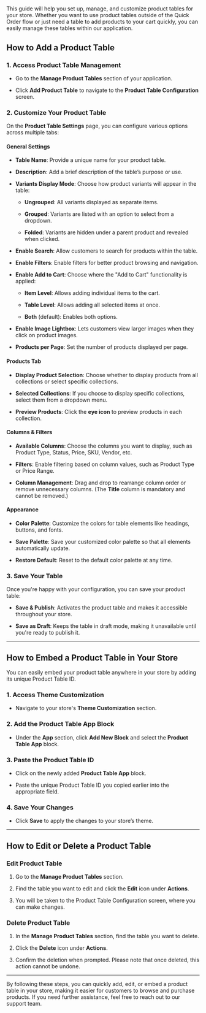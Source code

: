 #

This guide will help you set up, manage, and customize product tables for your store. Whether you want to use product tables outside of the Quick Order flow or just need a table to add products to your cart quickly, you can easily manage these tables within our application.

## How to Add a Product Table

### 1. Access Product Table Management

* Go to the **Manage Product Tables** section of your application.

* Click **Add Product Table** to navigate to the **Product Table Configuration** screen.

### 2. Customize Your Product Table

On the **Product Table Settings** page, you can configure various options across multiple tabs:

#### **General Settings**

* **Table Name**: Provide a unique name for your product table.

* **Description**: Add a brief description of the table’s purpose or use.

* **Variants Display Mode**: Choose how product variants will appear in the table:

  * **Ungrouped**: All variants displayed as separate items.

  * **Grouped**: Variants are listed with an option to select from a dropdown.

  * **Folded**: Variants are hidden under a parent product and revealed when clicked.

* **Enable Search**: Allow customers to search for products within the table.

* **Enable Filters**: Enable filters for better product browsing and navigation.

* **Enable Add to Cart**: Choose where the "Add to Cart" functionality is applied:

  * **Item Level**: Allows adding individual items to the cart.

  * **Table Level**: Allows adding all selected items at once.

  * **Both** (default): Enables both options.

* **Enable Image Lightbox**: Lets customers view larger images when they click on product images.

* **Products per Page**: Set the number of products displayed per page.

#### **Products Tab**

* **Display Product Selection**: Choose whether to display products from all collections or select specific collections.

* **Selected Collections**: If you choose to display specific collections, select them from a dropdown menu.

* **Preview Products**: Click the **eye icon** to preview products in each collection.

#### **Columns & Filters**

* **Available Columns**: Choose the columns you want to display, such as Product Type, Status, Price, SKU, Vendor, etc.

* **Filters**: Enable filtering based on column values, such as Product Type or Price Range.

* **Column Management**: Drag and drop to rearrange column order or remove unnecessary columns. (The **Title** column is mandatory and cannot be removed.)

#### **Appearance**

* **Color Palette**: Customize the colors for table elements like headings, buttons, and fonts.

* **Save Palette**: Save your customized color palette so that all elements automatically update.

* **Restore Default**: Reset to the default color palette at any time.

### 3. Save Your Table

Once you're happy with your configuration, you can save your product table:

* **Save & Publish**: Activates the product table and makes it accessible throughout your store.

* **Save as Draft**: Keeps the table in draft mode, making it unavailable until you're ready to publish it.

***

## How to Embed a Product Table in Your Store

You can easily embed your product table anywhere in your store by adding its unique Product Table ID.

### 1. Access Theme Customization

* Navigate to your store's **Theme Customization** section.

### 2. Add the Product Table App Block

* Under the **App** section, click **Add New Block** and select the **Product Table App** block.

### 3. Paste the Product Table ID

* Click on the newly added **Product Table App** block.

* Paste the unique Product Table ID you copied earlier into the appropriate field.

### 4. Save Your Changes

* Click **Save** to apply the changes to your store’s theme.

***

## How to Edit or Delete a Product Table

### Edit Product Table

1. Go to the **Manage Product Tables** section.

2. Find the table you want to edit and click the **Edit** icon under **Actions**.

3. You will be taken to the Product Table Configuration screen, where you can make changes.

### Delete Product Table

1. In the **Manage Product Tables** section, find the table you want to delete.

2. Click the **Delete** icon under **Actions**.

3. Confirm the deletion when prompted. Please note that once deleted, this action cannot be undone.

***

By following these steps, you can quickly add, edit, or embed a product table in your store, making it easier for customers to browse and purchase products. If you need further assistance, feel free to reach out to our support team.